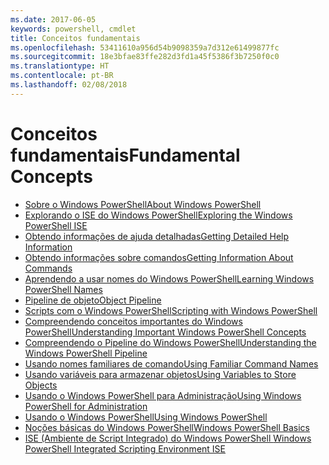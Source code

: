 ```yaml
---
ms.date: 2017-06-05
keywords: powershell, cmdlet
title: Conceitos fundamentais
ms.openlocfilehash: 53411610a956d54b9098359a7d312e61499877fc
ms.sourcegitcommit: 18e3bfae83ffe282d3fd1a45f5386f3b7250f0c0
ms.translationtype: HT
ms.contentlocale: pt-BR
ms.lasthandoff: 02/08/2018
---
```

# <a name="fundamental-concepts"></a><span data-ttu-id="a10c9-103">Conceitos fundamentais</span><span class="sxs-lookup"><span data-stu-id="a10c9-103">Fundamental Concepts</span></span>

- [<span data-ttu-id="a10c9-104">Sobre o Windows PowerShell</span><span class="sxs-lookup"><span data-stu-id="a10c9-104">About Windows PowerShell</span></span>](fundamental/About-Windows-PowerShell.md)
- [<span data-ttu-id="a10c9-105">Explorando o ISE do Windows PowerShell</span><span class="sxs-lookup"><span data-stu-id="a10c9-105">Exploring the Windows PowerShell ISE</span></span>](fundamental/Exploring-the-Windows-PowerShell-ISE.md)
- [<span data-ttu-id="a10c9-106">Obtendo informações de ajuda detalhadas</span><span class="sxs-lookup"><span data-stu-id="a10c9-106">Getting Detailed Help Information</span></span>](fundamental/Getting-Detailed-Help-Information.md)
- [<span data-ttu-id="a10c9-107">Obtendo informações sobre comandos</span><span class="sxs-lookup"><span data-stu-id="a10c9-107">Getting Information About Commands</span></span>](fundamental/Getting-Information-About-Commands.md)
- [<span data-ttu-id="a10c9-108">Aprendendo a usar nomes do Windows PowerShell</span><span class="sxs-lookup"><span data-stu-id="a10c9-108">Learning Windows PowerShell Names</span></span>](fundamental/Learning-Windows-PowerShell-Names.md)
- [<span data-ttu-id="a10c9-109">Pipeline de objeto</span><span class="sxs-lookup"><span data-stu-id="a10c9-109">Object Pipeline</span></span>](fundamental/Object-Pipeline.md)
- [<span data-ttu-id="a10c9-110">Scripts com o Windows PowerShell</span><span class="sxs-lookup"><span data-stu-id="a10c9-110">Scripting with Windows PowerShell</span></span>](fundamental/Scripting-with-Windows-PowerShell.md)
- [<span data-ttu-id="a10c9-111">Compreendendo conceitos importantes do Windows PowerShell</span><span class="sxs-lookup"><span data-stu-id="a10c9-111">Understanding Important Windows PowerShell Concepts</span></span>](fundamental/Understanding-Important-Windows-PowerShell-Concepts.md)
- [<span data-ttu-id="a10c9-112">Compreendendo o Pipeline do Windows PowerShell</span><span class="sxs-lookup"><span data-stu-id="a10c9-112">Understanding the Windows PowerShell Pipeline</span></span>](fundamental/Understanding-the-Windows-PowerShell-Pipeline.md)
- [<span data-ttu-id="a10c9-113">Usando nomes familiares de comando</span><span class="sxs-lookup"><span data-stu-id="a10c9-113">Using Familiar Command Names</span></span>](fundamental/Using-Familiar-Command-Names.md)
- [<span data-ttu-id="a10c9-114">Usando variáveis para armazenar objetos</span><span class="sxs-lookup"><span data-stu-id="a10c9-114">Using Variables to Store Objects</span></span>](fundamental/Using-Variables-to-Store-Objects.md)
- [<span data-ttu-id="a10c9-115">Usando o Windows PowerShell para Administração</span><span class="sxs-lookup"><span data-stu-id="a10c9-115">Using Windows PowerShell for Administration</span></span>](fundamental/Using-Windows-PowerShell-for-Administration.md)
- [<span data-ttu-id="a10c9-116">Usando o Windows PowerShell</span><span class="sxs-lookup"><span data-stu-id="a10c9-116">Using Windows PowerShell</span></span>](fundamental/Using-Windows-PowerShell.md)
- [<span data-ttu-id="a10c9-117">Noções básicas do Windows PowerShell</span><span class="sxs-lookup"><span data-stu-id="a10c9-117">Windows PowerShell Basics</span></span>](fundamental/Windows-PowerShell-Basics.md)
- [<span data-ttu-id="a10c9-118">ISE (Ambiente de Script Integrado) do Windows PowerShell </span><span class="sxs-lookup"><span data-stu-id="a10c9-118">Windows PowerShell Integrated Scripting Environment  ISE </span></span>](fundamental/Windows-PowerShell-Integrated-Scripting-Environment--ISE-.md)


